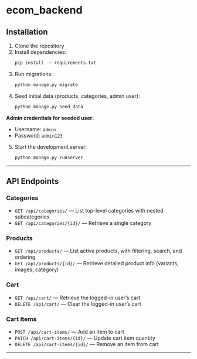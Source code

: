 ﻿# ecom_backend


## Installation

1. Clone the repository  
2. Install dependencies:  
   ```bash
   pip install -r requirements.txt
   ```
3. Run migrations:  
   ```bash
   python manage.py migrate
   ```
4. Seed initial data (products, categories, admin user):  
   ```bash
   python manage.py seed_data
   ```

**Admin credentials for seeded user:**  
- Username: `admin`  
- Password: `admin123`  

5. Start the development server:  
   ```bash
   python manage.py runserver
   ```

---

## API Endpoints

### Categories
- `GET /api/categories/` — List top-level categories with nested subcategories  
- `GET /api/categories/{id}/` — Retrieve a single category

### Products
- `GET /api/products/` — List active products, with filtering, search, and ordering  
- `GET /api/products/{id}/` — Retrieve detailed product info (variants, images, category)

### Cart
- `GET /api/cart/` — Retrieve the logged-in user’s cart  
- `DELETE /api/cart/` — Clear the logged-in user’s cart

### Cart Items
- `POST /api/cart-items/` — Add an item to cart  
- `PATCH /api/cart-items/{id}/` — Update cart item quantity  
- `DELETE /api/cart-items/{id}/` — Remove an item from cart

---

